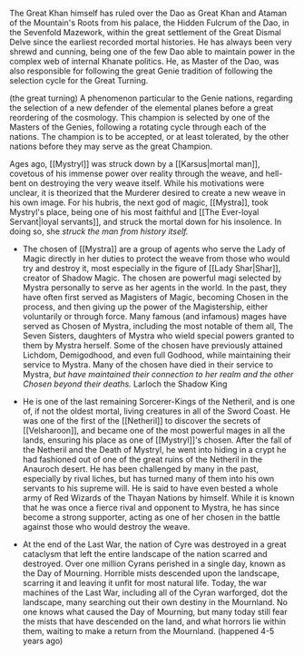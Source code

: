 The Great Khan himself has ruled over the Dao as Great Khan and Ataman of the Mountain's Roots from his palace, the Hidden Fulcrum of the Dao, in the Sevenfold Mazework, within the great settlement of the Great Dismal Delve since the earliest recorded mortal histories. He has always been very shrewd and cunning, being one of the few Dao able to maintain power in the complex web of internal Khanate politics. He, as Master of the Dao, was also responsible for following the great Genie tradition of following the selection cycle for the Great Turning.
    
(the great turning) A phenomenon particular to the Genie nations, regarding the selection of a new defender of the elemental planes before a great reordering of the cosmology. This champion is selected by one of the Masters of the Genies, following a rotating cycle through each of the nations. The champion is to be accepted, or at least tolerated, by the other nations before they may serve as the great Champion.
    
Ages ago, [[Mystryl]] was struck down by a [[Karsus|mortal man]], covetous of his immense power over reality through the weave, and hell-bent on destroying the very weave itself. While his motivations were unclear, it is theorized that the Murderer desired to create a new weave in his own image. For his hubris, the next god of magic, [[Mystra]], took Mystryl's place, being one of his most faithful and [[The Ever-loyal Servant|loyal servants]], and struck the mortal down for his insolence. In doing so, she *struck the man from history itself.*
    
- The chosen of [[Mystra]] are a group of agents who serve the Lady of Magic directly in her duties to protect the weave from those who would try and destroy it, most especially in the figure of [[Lady Shar|Shar]], creator of Shadow Magic. The chosen are powerful magi selected by Mystra personally to serve as her agents in the world. In the past, they have often first served as Magisters of Magic, becoming Chosen in the process, and then giving up the power of the Magistership, either voluntarily or through force. Many famous (and infamous) mages have served as Chosen of Mystra, including the most notable of them all, The Seven Sisters, daughters of Mystra who wield special powers granted to them by Mystra herself. Some of the chosen have previously attained Lichdom, Demigodhood, and even full Godhood, while maintaining their service to Mystra. Many of the chosen have died in their service to Mystra, *but have maintained their connection to her realm and the other Chosen beyond their deaths.*
Larloch the Shadow King
- He is one of the last remaining Sorcerer-Kings of the Netheril, and is one of, if not the oldest mortal, living creatures in all of the Sword Coast. He was one of the first of the [[Netheril]] to discover the secrets of [[Velsharoon]], and became one of the most powerful mages in all the lands, ensuring his place as one of [[Mystryl]]'s chosen. After the fall of the Netheril and the Death of Mystryl, he went into hiding in a crypt he had fashioned out of one of the great ruins of the Netheril in the Anauroch desert. He has been challenged by many in the past, especially by rival liches, but has turned many of them into his own servants to his supreme will. He is said to have even bested a whole army of Red Wizards of the Thayan Nations by himself. While it is known that he was once a fierce rival and opponent to Mystra, he has since become a strong supporter, acting as one of her chosen in the battle against those who would destroy the weave.
    
- At the end of the Last War, the nation of Cyre was destroyed in a great cataclysm that left the entire landscape of the nation scarred and destroyed. Over one million Cyrans perished in a single day, known as the Day of Mourning. Horrible mists descended upon the landscape, scarring it and leaving it unfit for most natural life. Today, the war machines of the Last War, including all of the Cyran warforged, dot the landscape, many searching out their own destiny in the Mournland. No one knows what caused the Day of Mourning, but many today still fear the mists that have descended on the land, and what horrors lie within them, waiting to make a return from the Mournland. (happened 4-5 years ago)